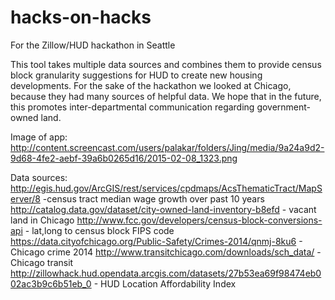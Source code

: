 # hacks-on-hacks
For the Zillow/HUD hackathon in Seattle

This tool takes multiple data sources and combines them to provide census block granularity suggestions for HUD to create new housing 
developments. For the sake of the hackathon we looked at Chicago, because they had many sources of helpful data. We hope that in the future, 
this promotes inter-departmental communication regarding government-owned land. 

Image of app:
http://content.screencast.com/users/palakar/folders/Jing/media/9a24a9d2-9d68-4fe2-aebf-39a6b0265d16/2015-02-08_1323.png

Data sources:
http://egis.hud.gov/ArcGIS/rest/services/cpdmaps/AcsThematicTract/MapServer/8 -census tract median wage growth over past 10 years
http://catalog.data.gov/dataset/city-owned-land-inventory-b8efd - vacant land in Chicago
http://www.fcc.gov/developers/census-block-conversions-api - lat,long to census block FIPS code
https://data.cityofchicago.org/Public-Safety/Crimes-2014/qnmj-8ku6 - Chicago crime 2014
http://www.transitchicago.com/downloads/sch_data/ - Chicago transit
http://zillowhack.hud.opendata.arcgis.com/datasets/27b53ea69f98474eb002ac3b9c6b51eb_0 - HUD Location Affordability Index
